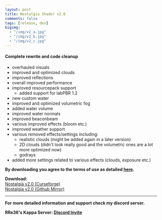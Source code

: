 ```yaml
---
layout: post
title: Nostalgia Shader v2.0
comments: false
tags: [release, dev]
bigimg: 
  - "/img/v2_a.jpg"
  - "/img/v2_b.jpg"
  - "/img/v2_c.jpg"
---
```


#### Complete rewrite and code cleanup

* overhauled visuals
* improved and optimized clouds
* improved reflections
* overall improved performance
* improved resourcepack support
  * added support for labPBR 1.2
* new custom water
* improved and optimized volumetric fog
* added water volume
* improved water normals
* improved beaconbeam
* various improved effects (bloom etc.)
* improved weather support
* various removed effects/settings including:
  * realistic clouds (might be added again in a later version)
  * 2D clouds (didn't look really good and the volumetric ones are a lot more optimized now)
  * godrays
* added more settings related to various effects (clouds, exposure etc.)

**By downloading you agree to the terms of use as detailed [here](https://rre36.github.io/nostalgia_shader_web/license/).**

**Download:**<br>
[Nostalgia v2.0 (Curseforge)](https://www.curseforge.com/minecraft/customization/nostalgia-shader/files/2851300) <br>
[Nostalgia v2.0 (Github Mirror)](https://github.com/rre36/nostalgia_shader_web/releases/download/v2.0/Nostalgia_v2.0.zip)

***

**For more detailed information and support check my discord server.**

**RRe36's Kappa Server: [Discord Invite](https://discord.gg/y5xzQ6H)**